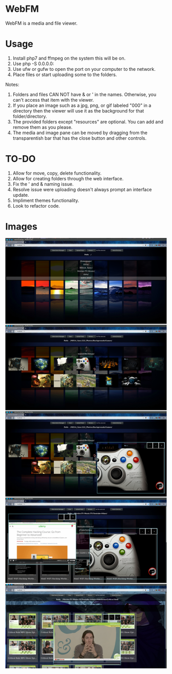 # WebFM
WebFM is a media and file viewer.

# Usage
1. Install php7 and ffmpeg on the system this will be on.
2. Use php -S 0.0.0.0:<yourPort>
3. Use ufw or gufw to open the port on your computer to the network.
4. Place files or start uploading some to the folders.

Notes:
1. Folders and files CAN NOT have & or '  in the names. Otherwise, you can't access that item with the viewer.
2. If you place an image such as a jpg, png, or gif labeled "000<itsExtension>" in a directory then the viewer will use it as the background for that folder/directory.
3. The provided folders except "resources" are optional. You can add and remove them as you please.
4. The media and image pane can be moved by dragging from the transparentish bar that has the close button and other controls.

# TO-DO
1. Allow for move, copy, delete functionality.
2. Allow for creating folders through the web interface.
3. Fix the ' and & naming issue.
4. Resolve issue were uploading doesn't always prompt an interface update.
5. Impliment themes functionality.
6. Look to refactor code.


# Images

![1 Home](Images/1.png)
![2 Images Listed](Images/2.png)
![3 Image Open](Images/3.png)
![4 Image Open And Video Playing](Images/4.png)
![5 Alternate Background](Images/5.png)
